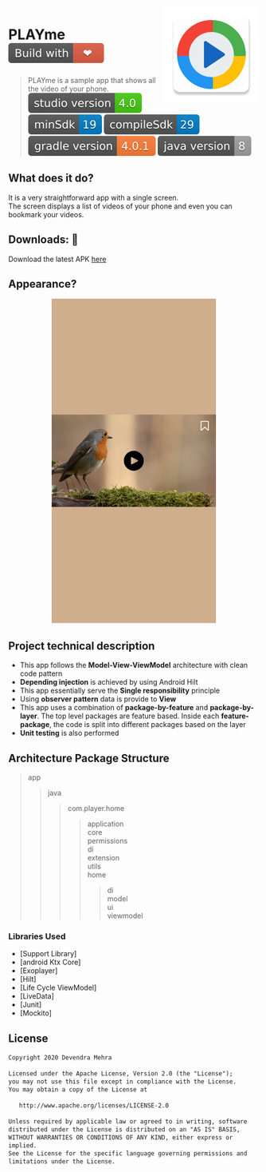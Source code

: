 <img src="/assets/logo.png" align="right" />

# PLAYme <img src="/assets/Build with love.svg"/><br>
> PLAYme is a sample app that shows all the video of your phone.<br>
<img src="/assets/studio version.svg"/> <img src="/assets/minSdk.svg"/> <img src="/assets/compileSdk.svg"/> <img src="/assets/gradle version.svg"/> <img src="/assets/java version.svg"/>
## What does it do?
It is a very straightforward app with a single screen.
<br>The screen displays a list of videos of your phone and even you can bookmark your videos.

## Downloads: 🤖
Download the latest APK [here](https://github.com/Devendra-Mehra/PLAYme/blob/readme/assets/app-debug.apk)

## Appearance?
<p align="center">
    <img src="/assets/snap.jpg" alt="Screenshots"  height="650" width="330"/>
</p>

## Project technical description
* This app follows the **Model-View-ViewModel** architecture with clean code pattern
* **Depending injection** is achieved by using Android Hilt
* This app essentially serve the **Single responsibility** principle
* Using **observer pattern** data is provide to **View**
* This app uses a combination of **package-by-feature** and **package-by-layer**. The top level packages are feature based. Inside each **feature-package**, the code is split into different packages based on the layer
* **Unit testing** is also performed

## Architecture Package Structure
> app
>> java
>>> com.player.home<br>
>>>> application<br>
>>>> core<br>
>>>> permissions<br>
>>>> di<br>
>>>> extension<br>
>>>> utils<br>
>>>> home<br>
>>>>> di<br>
>>>>> model<br>
>>>>> ui<br>
>>>>> viewmodel<br>

### Libraries Used
* [Support Library]
* [android Ktx Core]
* [Exoplayer]
* [Hilt]
* [Life Cycle ViewModel]
* [LiveData]
* [Junit]
* [Mockito]

## License
```
Copyright 2020 Devendra Mehra

Licensed under the Apache License, Version 2.0 (the "License");
you may not use this file except in compliance with the License.
You may obtain a copy of the License at

   http://www.apache.org/licenses/LICENSE-2.0

Unless required by applicable law or agreed to in writing, software
distributed under the License is distributed on an "AS IS" BASIS,
WITHOUT WARRANTIES OR CONDITIONS OF ANY KIND, either express or implied.
See the License for the specific language governing permissions and
limitations under the License.
